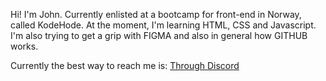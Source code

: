 Hi! I'm John. 
Currently enlisted at a bootcamp for front-end in Norway, called KodeHode.
At the moment, I'm learning HTML, CSS and Javascript. 
I'm also trying to get a grip with FIGMA and also in general how GITHUB works.

Currently the best way to reach me is: <a href="https://discordapp.com/users/johnb08"> Through Discord <a/>

<!---
JohnB08/JohnB08 is a ✨ special ✨ repository because its `README.md` (this file) appears on your GitHub profile.
You can click the Preview link to take a look at your changes.
--->
